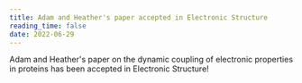 ```yaml
---
title: Adam and Heather's paper accepted in Electronic Structure
reading_time: false
date: 2022-06-29
---
```


Adam and Heather's paper on the dynamic coupling of electronic properties in proteins has been accepted in Electronic Structure!

<!--more-->
